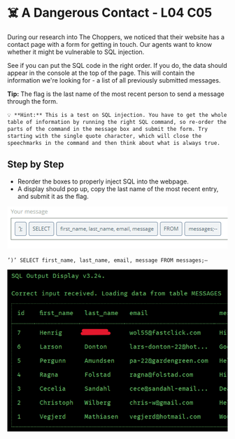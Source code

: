 #  ☠️ A Dangerous Contact - L04 C05

During our research into The Choppers, we noticed that their website has a contact page with a form for getting in touch. Our agents want to know whether it might be vulnerable to SQL injection.

See if you can put the SQL code in the right order. If you do, the data should appear in the console at the top of the page. This will contain the information we're looking for - a list of all previously submitted messages.

**Tip:** The flag is the last name of the most recent person to send a message through the form.

```
💡 **Hint:** This is a test on SQL injection. You have to get the whole table of information by running the right SQL command, so re-order the parts of the command in the message box and submit the form. Try starting with the single quote character, which will close the speechmarks in the command and then think about what is always true.
```

## Step by Step

- Reorder the boxes to properly inject SQL into the webpage.
- A display should pop up, copy the last name of the most recent entry, and submit it as the flag.

![picture of the correct sql arrangement](/assets/adangerouscontact1.png)

`’)’ SELECT first_name, last_name, email, message FROM messages;—`

![picture of the sql output display](/assets/adangerouscontact2.png)
